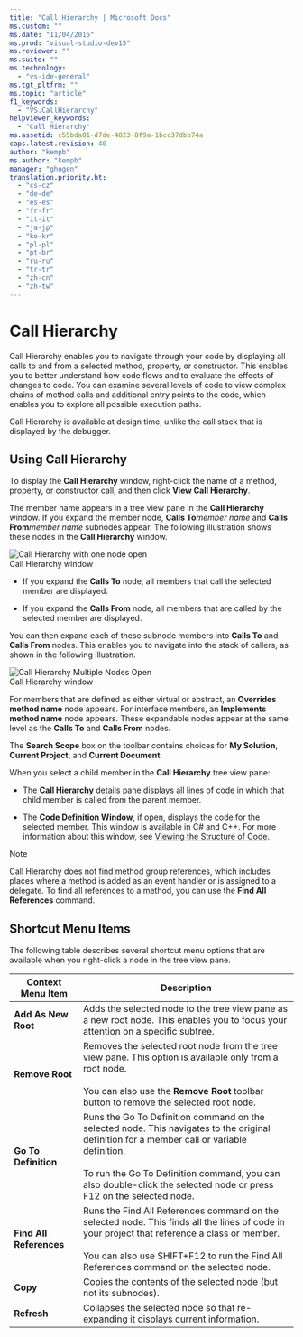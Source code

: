 ```yaml
---
title: "Call Hierarchy | Microsoft Docs"
ms.custom: ""
ms.date: "11/04/2016"
ms.prod: "visual-studio-dev15"
ms.reviewer: ""
ms.suite: ""
ms.technology: 
  - "vs-ide-general"
ms.tgt_pltfrm: ""
ms.topic: "article"
f1_keywords: 
  - "VS.CallHierarchy"
helpviewer_keywords: 
  - "Call Hierarchy"
ms.assetid: c55bda01-d7de-4823-8f9a-1bcc37dbb74a
caps.latest.revision: 40
author: "kempb"
ms.author: "kempb"
manager: "ghogen"
translation.priority.ht: 
  - "cs-cz"
  - "de-de"
  - "es-es"
  - "fr-fr"
  - "it-it"
  - "ja-jp"
  - "ko-kr"
  - "pl-pl"
  - "pt-br"
  - "ru-ru"
  - "tr-tr"
  - "zh-cn"
  - "zh-tw"
---
```

# Call Hierarchy
Call Hierarchy enables you to navigate through your code by displaying all calls to and from a selected method, property, or constructor. This enables you to better understand how code flows and to evaluate the effects of changes to code. You can examine several levels of code to view complex chains of method calls and additional entry points to the code, which enables you to explore all possible execution paths.  
  
 Call Hierarchy is available at design time, unlike the call stack that is displayed by the debugger.  
  
## Using Call Hierarchy  
 To display the **Call Hierarchy** window, right-click the name of a method, property, or constructor call, and then click **View Call Hierarchy**.  
  
 The member name appears in a tree view pane in the **Call Hierarchy** window. If you expand the member node, **Calls To***member name* and **Calls From***member name* subnodes appear. The following illustration shows these nodes in the **Call Hierarchy** window.  
  
 ![Call Hierarchy with one node open](../../ide/reference/media/onenode.png "OneNode")  
Call Hierarchy window  
  
-   If you expand the **Calls To** node, all members that call the selected member are displayed.  
  
-   If you expand the **Calls From** node, all members that are called by the selected member are displayed.  
  
 You can then expand each of these subnode members into **Calls To** and **Calls From** nodes. This enables you to navigate into the stack of callers, as shown in the following illustration.  
  
 ![Call Hierarchy Multiple Nodes Open](../../ide/media/multiplenodes.png "MultipleNodes")  
Call Hierarchy window  
  
 For members that are defined as either virtual or abstract, an **Overrides method name** node appears. For interface members, an **Implements method name** node appears. These expandable nodes appear at the same level as the **Calls To** and **Calls From** nodes.  
  
 The **Search Scope** box on the toolbar contains choices for **My Solution**, **Current Project**, and **Current Document**.  
  
 When you select a child member in the **Call Hierarchy** tree view pane:  
  
-   The **Call Hierarchy** details pane displays all lines of code in which that child member is called from the parent member.  
  
-   The **Code Definition Window**, if open, displays the code for the selected member. This window is available in C# and C++. For more information about this window, see [Viewing the Structure of Code](../../ide/viewing-the-structure-of-code.md).  
  
> [!NOTE]
>  Call Hierarchy does not find method group references, which includes places where a method is added as an event handler or is assigned to a delegate. To find all references to a method, you can use the **Find All References** command.  
  
## Shortcut Menu Items  
 The following table describes several shortcut menu options that are available when you right-click a node in the tree view pane.  
  
|Context Menu Item|Description|  
|-----------------------|-----------------|  
|**Add As New Root**|Adds the selected node to the tree view pane as a new root node. This enables you to focus your attention on a specific subtree.|  
|**Remove Root**|Removes the selected root node from the tree view pane. This option is available only from a root node.<br /><br /> You can also use the **Remove Root** toolbar button to remove the selected root node.|  
|**Go To Definition**|Runs the Go To Definition command on the selected node. This navigates to the original definition for a member call or variable definition.<br /><br /> To run the Go To Definition command, you can also double-click the selected node or press F12 on the selected node.|  
|**Find All References**|Runs the Find All References command on the selected node. This finds all the lines of code in your project that reference a class or member.<br /><br /> You can also use SHIFT+F12 to run the Find All References command on the selected node.|  
|**Copy**|Copies the contents of the selected node (but not its subnodes).|  
|**Refresh**|Collapses the selected node so that re-expanding it displays current information.|